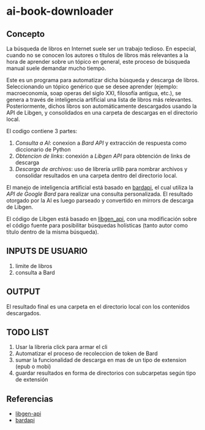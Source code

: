 # ai-book-downloader

## Concepto
La búsqueda de libros en Internet suele ser un trabajo tedioso. En especial, cuando no se conocen los autores o títulos de libros más relevantes a la hora de aprender sobre un tópico en general, este proceso de búsqueda manual suele demandar mucho tiempo.

Este es un programa para automatizar dicha búsqueda y descarga de libros. Seleccionando un tópico genérico que se desee aprender (ejemplo: macroeconomía, soap operas del siglo XXI, filosofía antigua, etc.), se genera a través de inteligencia artificial una lista de libros más relevantes. Posteriormente, dichos libros son automáticamente descargados usando la API de Libgen, y consolidados en una carpeta de descargas en el directorio local.

El codigo contiene 3 partes:
1. *Consulta a AI*: conexion a _Bard API_ y extracción de respuesta como diccionario de Python
2. *Obtencion de links*: conexión a _Libgen API_ para obtención de links de descarga
3. *Descarga de archivos*: uso de librería _urllib_ para nombrar archivos y consolidar resultados en una carpeta dentro del directorio local.

El manejo de inteligencia artificial está basado en [bardapi](https://pypi.org/project/bardapi/), el cual utiliza la _API de Google Bard_ para realizar una consulta personalizada. El resultado otorgado por la AI es luego parseado y convertido en mirrors de descarga de Libgen.

El código de Libgen está basado en [libgen_api](https://github.com/harrison-broadbent/libgen-api), con una modificación sobre el código fuente para posibilitar búsquedas holísticas (tanto autor como título dentro de la misma búsqueda).

## INPUTS DE USUARIO
1. limite de libros
2. consulta a Bard

## OUTPUT
El resultado final es una carpeta en el directorio local con los contenidos descargados.

## TODO LIST
1. Usar la libreria click para armar el cli
2. Automatizar el proceso de recoleccion de token de Bard
3. sumar la funcionalidad de descarga en mas de un tipo de extension (epub o mobi)
4. guardar resultados en forma de directorios con subcarpetas según tipo de extensión

## Referencias
- [libgen-api](https://github.com/harrison-broadbent/libgen-api)
- [bardapi](https://pypi.org/project/bardapi/)